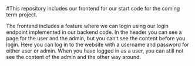 #This repository includes our frontend for our start code for the coming term project.

The frontend includes a feature where we can login using our login endpoint implemented in our backend code. In the header you can see a page for the user and the admin, but you can’t see the content before you login. 
Here you can log in to the website with a username and password for either user or admin. 
When you have logged in as a user, you can still not see the content of the admin and the other way around. 
